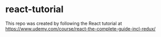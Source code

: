 # react-tutorial
This repo was created by following the React tutorial at https://www.udemy.com/course/react-the-complete-guide-incl-redux/
